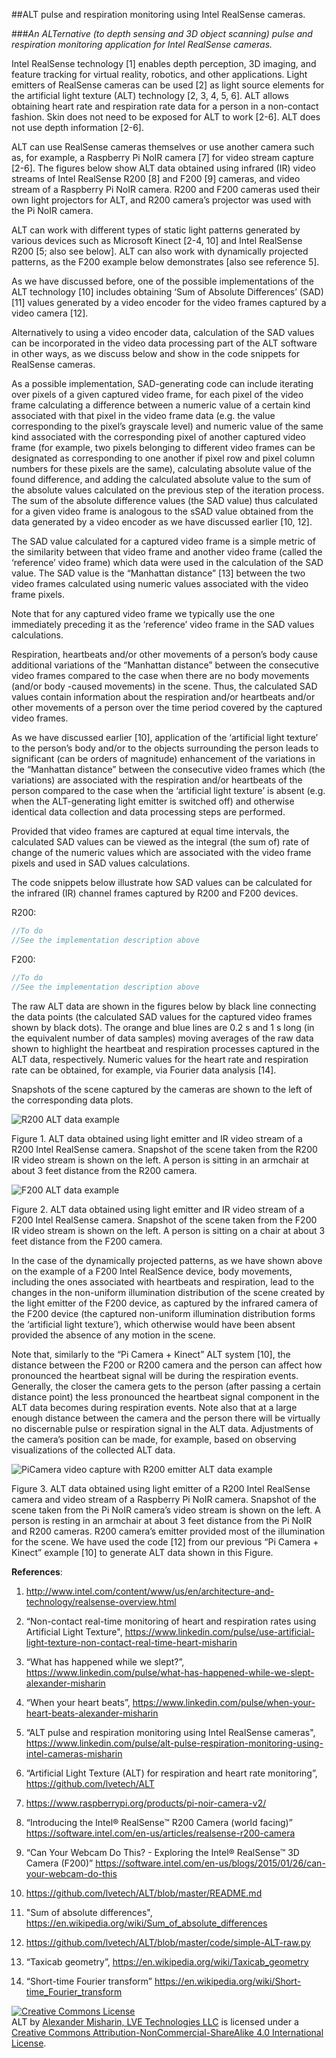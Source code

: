 ##ALT pulse and respiration monitoring using Intel RealSense cameras. 

###*An ALTernative (to depth sensing and 3D object scanning) pulse and respiration monitoring application for Intel RealSense cameras.* 

Intel RealSense technology [1] enables depth perception, 3D imaging, and feature tracking for virtual reality, robotics, and other applications. Light emitters of RealSense cameras can be used [2] as light source elements for the artificial light texture (ALT) technology [2, 3, 4, 5, 6]. ALT allows obtaining heart rate and respiration rate data for a person in a non-contact fashion. Skin does not need to be exposed for ALT to work [2-6]. ALT does not use depth information [2-6]. 

ALT can use RealSense cameras themselves or use another camera such as, for example, a Raspberry Pi NoIR camera [7] for video stream capture [2-6]. The figures below show ALT data obtained using infrared (IR) video streams of Intel RealSense R200 [8] and F200 [9] cameras, and video stream of a Raspberry Pi NoIR camera. R200 and F200 cameras used their own light projectors for ALT, and R200 camera’s projector was used with the Pi NoIR camera. 

ALT can work with different types of static light patterns generated by various devices such as Microsoft Kinect [2-4, 10] and Intel RealSense R200 [5; also see below]. ALT can also work with dynamically projected patterns, as the F200 example below demonstrates [also see reference 5]. 

As we have discussed before, one of the possible implementations of the ALT technology [10] includes obtaining ‘Sum of Absolute Differences’ (SAD) [11] values generated by a video encoder for the video frames captured by a video camera [12]. 

Alternatively to using a video encoder data, calculation of the SAD values can be incorporated in the video data processing part of the ALT software in other ways, as we discuss below and show in the code snippets for RealSense cameras. 

As a possible implementation, SAD-generating code can include iterating over pixels of a given captured video frame, for each pixel of the video frame calculating a difference between a numeric value of a certain kind associated with that pixel in the video frame data (e.g. the value corresponding to the pixel’s grayscale level) and numeric value of the same kind associated with the corresponding pixel of another captured video frame (for example, two pixels belonging to different video frames can be designated as corresponding to one another if pixel row and pixel column numbers for these pixels are the same), calculating absolute value of the found difference, and adding the calculated absolute value to the sum of the absolute values calculated on the previous step of the iteration process. The sum of the absolute difference values (the SAD value) thus calculated for a given video frame is analogous to the sSAD value obtained from the data generated by a video encoder as we have discussed earlier [10, 12]. 

The SAD value calculated for a captured video frame is a simple metric of the similarity between that video frame and another video frame (called the ‘reference’ video frame) which data were used in the calculation of the SAD value. The SAD value is the “Manhattan distance” [13] between the two video frames calculated using numeric values associated with the video frame pixels. 

Note that for any captured video frame we typically use the one immediately preceding it as the ‘reference’ video frame in the SAD values calculations. 

Respiration, heartbeats and/or other movements of a person’s body cause additional variations of the “Manhattan distance” between the consecutive video frames compared to the case when there are no body movements (and/or body -caused movements) in the scene. Thus, the calculated SAD values contain information about the respiration and/or heartbeats and/or other movements of a person over the time period covered by the captured video frames. 

As we have discussed earlier [10], application of the ‘artificial light texture’ to the person’s body and/or to the objects surrounding the person leads to significant (can be orders of magnitude) enhancement of the variations in the “Manhattan distance” between the consecutive video frames which (the variations) are associated with the respiration and/or heartbeats of the person compared to the case when the ‘artificial light texture’ is absent  (e.g. when the ALT-generating light emitter is switched off) and otherwise identical data collection and data processing steps are performed. 

Provided that video frames are captured at equal time intervals, the calculated SAD values can be viewed as the integral (the sum of) rate of change of the numeric values which are associated with the video frame pixels and used in SAD values calculations. 

The code snippets below illustrate how SAD values can be calculated for the infrared (IR) channel frames captured by R200 and F200 devices. 

R200: 
```C#
//To do
//See the implementation description above
```

F200: 
```C#
//To do
//See the implementation description above
```

The raw ALT data are shown in the figures below by black line connecting the data points (the calculated SAD values for the captured video frames shown by black dots). The orange and blue lines are 0.2 s and 1 s long (in the equivalent number of data samples) moving averages of the raw data shown to highlight the heartbeat and respiration processes captured in the ALT data, respectively. Numeric values for the heart rate and respiration rate can be obtained, for example, via Fourier data analysis [14]. 

Snapshots of the scene captured by the cameras are shown to the left of the corresponding data plots. 

![R200 ALT data example](/figures/RealSense/R200-ALT-data-example.png) 

Figure 1. ALT data obtained using light emitter and IR video stream of a R200 Intel RealSense camera. Snapshot of the scene taken from the R200 IR video stream is shown on the left. A person is sitting in an armchair at about 3 feet distance from the R200 camera. 

![F200 ALT data example](/figures/RealSense/F200-ALT-data-example.png) 

Figure 2. ALT data obtained using light emitter and IR video stream of a F200 Intel RealSense camera. Snapshot of the scene taken from the F200 IR video stream is shown on the left. A person is sitting on a chair at about 3 feet distance from the F200 camera. 

In the case of the dynamically projected patterns, as we have shown above on the example of a F200 Intel RealSence device, body movements, including the ones associated with heartbeats and respiration, lead to the changes in the non-uniform illumination distribution of the scene created by the light emitter of the F200 device, as captured by the infrared camera of the F200 device (the captured non-uniform illumination distribution forms the ‘artificial light texture’), which otherwise would have been absent provided the absence of any motion in the scene. 

Note that, similarly to the “Pi Camera + Kinect” ALT system [10], the distance between the F200 or R200 camera and the person can affect how pronounced the heartbeat signal will be during the respiration events. Generally, the closer the camera gets to the person (after passing a certain distance point) the less pronounced the heartbeat signal component in the ALT data becomes during respiration events. Note also that at a large enough distance between the camera and the person there will be virtually no discernable pulse or respiration signal in the ALT data. Adjustments of the camera’s position can be made, for example, based on observing visualizations of the collected ALT data. 

![PiCamera video capture with R200 emitter ALT data example](/figures/RealSense/PiCamera-video-capture-with-R200-emitter-ALT-data-example.png) 

Figure 3. ALT data obtained using light emitter of a R200 Intel RealSense camera and video stream of a Raspberry Pi NoIR camera. Snapshot of the scene taken from the Pi NoIR camera’s video stream is shown on the left. A person is resting in an armchair at about 3 feet distance from the Pi NoIR and R200 cameras. R200 camera’s emitter provided most of the illumination for the scene. We have used the code [12] from our previous “Pi Camera + Kinect” example [10] to generate ALT data shown in this Figure. 


**References**: 

1. http://www.intel.com/content/www/us/en/architecture-and-technology/realsense-overview.html 

2. “Non-contact real-time monitoring of heart and respiration rates using Artificial Light Texture",
https://www.linkedin.com/pulse/use-artificial-light-texture-non-contact-real-time-heart-misharin 

3. “What has happened while we slept?”, 
https://www.linkedin.com/pulse/what-has-happened-while-we-slept-alexander-misharin 

4. “When your heart beats”, 
https://www.linkedin.com/pulse/when-your-heart-beats-alexander-misharin 

5. “ALT pulse and respiration monitoring using Intel RealSense cameras", 
https://www.linkedin.com/pulse/alt-pulse-respiration-monitoring-using-intel-cameras-misharin 

6. “Artificial Light Texture (ALT) for respiration and heart rate monitoring”, https://github.com/lvetech/ALT 

7. https://www.raspberrypi.org/products/pi-noir-camera-v2/ 

8. “Introducing the Intel® RealSense™ R200 Camera (world facing)” https://software.intel.com/en-us/articles/realsense-r200-camera 

9. “Can Your Webcam Do This? - Exploring the Intel® RealSense™ 3D Camera (F200)” https://software.intel.com/en-us/blogs/2015/01/26/can-your-webcam-do-this 

10. https://github.com/lvetech/ALT/blob/master/README.md 

11. "Sum of absolute differences", https://en.wikipedia.org/wiki/Sum_of_absolute_differences 

12. https://github.com/lvetech/ALT/blob/master/code/simple-ALT-raw.py 

13. “Taxicab geometry”, https://en.wikipedia.org/wiki/Taxicab_geometry 

14. “Short-time Fourier transform” https://en.wikipedia.org/wiki/Short-time_Fourier_transform 

<a rel="license" href="http://creativecommons.org/licenses/by-nc-sa/4.0/"><img alt="Creative Commons License" style="border-width:0" src="https://i.creativecommons.org/l/by-nc-sa/4.0/88x31.png" /></a><br /><span xmlns:dct="http://purl.org/dc/terms/" property="dct:title">ALT</span> by <a xmlns:cc="http://creativecommons.org/ns#" href="https://www.linkedin.com/in/alexmisharin" property="cc:attributionName" rel="cc:attributionURL">Alexander Misharin, LVE Technologies LLC</a> is licensed under a <a rel="license" href="http://creativecommons.org/licenses/by-nc-sa/4.0/">Creative Commons Attribution-NonCommercial-ShareAlike 4.0 International License</a>.

